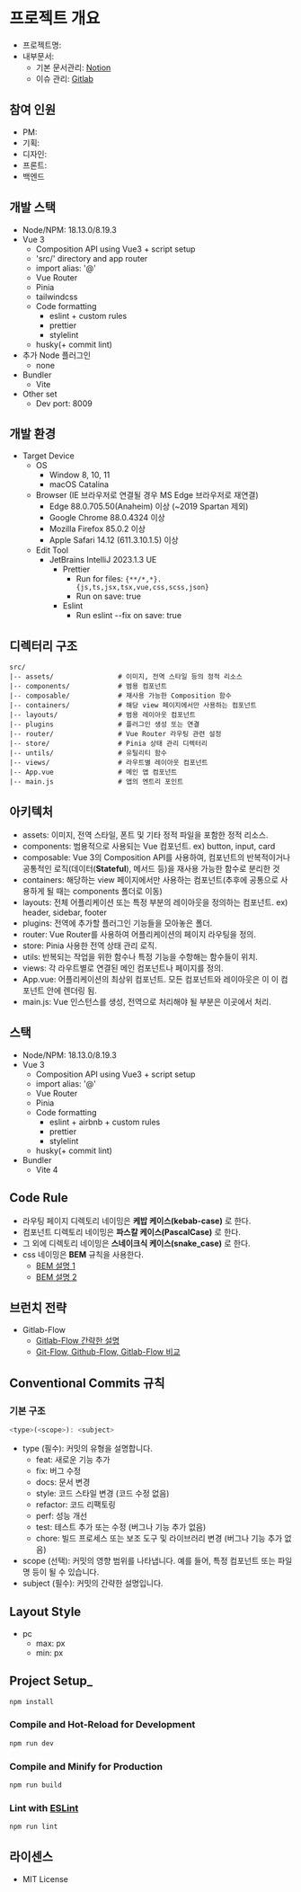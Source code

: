 # 프로젝트 개요
- 프로젝트명: 
- 내부문서:
  - 기본 문서관리: [Notion](https://www.naver.com)
  - 이슈 관리: [Gitlab](https://www.naver.com)

## 참여 인원
- PM: 
- 기획:
- 디자인:
- 프론트:
- 백엔드

## 개발 스택
- Node/NPM: 18.13.0/8.19.3
- Vue 3
  - Composition API using Vue3 + script setup
  - 'src/' directory and app router
  - import alias: '@'
  - Vue Router
  - Pinia
  - tailwindcss
  - Code formatting
    - eslint + custom rules
    - prettier
    - stylelint
  - husky(+ commit lint)
- 추가 Node 플러그인
  - none
- Bundler
  -  Vite
- Other set
  - Dev port: 8009

## 개발 환경
- Target Device
  - OS
    - Window 8, 10, 11
    - macOS Catalina
  - Browser (IE 브라우저로 연결될 경우 MS Edge 브라우저로 재연결)
    - Edge 88.0.705.50(Anaheim) 이상 (~2019 Spartan 제외)
    - Google Chrome 88.0.4324 이상
    - Mozilla Firefox 85.0.2 이상
    - Apple Safari 14.12 (611.3.10.1.5) 이상
  - Edit Tool
    - JetBrains IntelliJ 2023.1.3 UE
      - Prettier
        - Run for files: `{**/*,*}.{js,ts,jsx,tsx,vue,css,scss,json}`
        - Run on save: true
      - Eslint
        - Run eslint --fix on save: true

## 디렉터리 구조
```
src/
|-- assets/                # 이미지, 전역 스타일 등의 정적 리소스
|-- components/            # 범용 컴포넌트
|-- composable/            # 재사용 가능한 Composition 함수
|-- containers/            # 해당 view 페이지에서만 사용하는 컴포넌트
|-- layouts/               # 범용 레이아웃 컴포넌트
|-- plugins                # 플러그인 생성 또는 연결   
|-- router/                # Vue Router 라우팅 관련 설정
|-- store/                 # Pinia 상태 관리 디렉터리
|-- untils/                # 유틸리티 함수    
|-- views/                 # 라우트별 레이아웃 컴포넌트              
|-- App.vue                # 메인 앱 컴포넌트
|-- main.js                # 앱의 엔트리 포인트
```

## 아키텍처

- assets: 이미지, 전역 스타일, 폰트 및 기타 정적 파일을 포함한 정적 리소스.
- components: 범용적으로 사용되는 Vue 컴포넌트. ex) button, input, card
- composable: Vue 3의 Composition API를 사용하여, 컴포넌트의 반복적이거나 공통적인 로직(데이터(**Stateful**), 메서드 등)을 재사용 가능한 함수로 분리한 것
- containers: 해당하는 view 페이지에서만 사용하는 컴포넌트(추후에 공통으로 사용하게 될 때는 components 폴더로 이동) 
- layouts: 전체 어플리케이션 또는 특정 부분의 레이아웃을 정의하는 컴포넌트. ex) header, sidebar, footer
- plugins: 전역에 추가할 플러그인 기능들을 모아놓은 폴더.
- router: Vue Router를 사용하여 어플리케이션의 페이지 라우팅을 정의.
- store: Pinia 사용한 전역 상태 관리 로직.
- utils: 반복되는 작업을 위한 함수나 특정 기능을 수항해는 함수들이 위치.
- views: 각 라우트별로 연결된 메인 컴포넌트나 페이지를 정의.
- App.vue: 어플리케이션의 최상위 컴포넌트. 모든 컴포넌트와 레이아웃은 이 이 컴포넌트 안에 렌더링 됨.
- main.js: Vue 인스턴스를 생성, 전역으로 처리해야 될 부분은 이곳에서 처리.

## 스택
- Node/NPM: 18.13.0/8.19.3
- Vue 3
  - Composition API using Vue3 + script setup
  - import alias: '@'
  - Vue Router
  - Pinia
  - Code formatting
    - eslint + airbnb + custom rules
    - prettier
    - stylelint
  - husky(+ commit lint)
- Bundler
  -  Vite 4

## Code Rule
- 라우팅 페이지 디렉토리 네이밍은 **케밥 케이스(kebab-case)** 로 한다.
- 컴포넌트 디렉토리 네이밍은 **파스칼 케이스(PascalCase)** 로 한다.
- 그 외에 디렉토리 네이밍은 **스네이크식 케이스(snake_case)** 로 한다.
- css 네이밍은 **BEM** 규칙을 사용한다.
  - [BEM 설명 1](https://tech.elysia.land/%EB%84%A4%EC%9D%B4%EB%B0%8D-%EC%BB%A8%EB%B2%A4%EC%85%98-bem-b291ba7bff01)
  - [BEM 설명 2](https://getbem.com/)

## 브런치 전략
- Gitlab-Flow
  - [Gitlab-Flow 간략한 설명](https://brownbears.tistory.com/605)
  - [Git-Flow, Github-Flow, Gitlab-Flow 비교 ](https://youngtoad.tistory.com/46)


## Conventional Commits 규칙

### 기본 구조
```javascript
<type>(<scope>): <subject>
```

- type (필수): 커밋의 유형을 설명합니다.
  - feat: 새로운 기능 추가 
  - fix: 버그 수정 
  - docs: 문서 변경 
  - style: 코드 스타일 변경 (코드 수정 없음)
  - refactor: 코드 리팩토링 
  - perf: 성능 개선 
  - test: 테스트 추가 또는 수정 (버그나 기능 추가 없음)
  - chore: 빌드 프로세스 또는 보조 도구 및 라이브러리 변경 (버그나 기능 추가 없음)
- scope (선택): 커밋의 영향 범위를 나타냅니다. 예를 들어, 특정 컴포넌트 또는 파일명 등이 될 수 있습니다.
- subject (필수): 커밋의 간략한 설명입니다.

## Layout Style
- pc
  - max: px
  - min: px

## Project Setup_

```sh
npm install
```

### Compile and Hot-Reload for Development

```sh
npm run dev
```

### Compile and Minify for Production

```sh
npm run build
```

### Lint with [ESLint](https://eslint.org/)

```sh
npm run lint
```

## 라이센스
- MIT License
